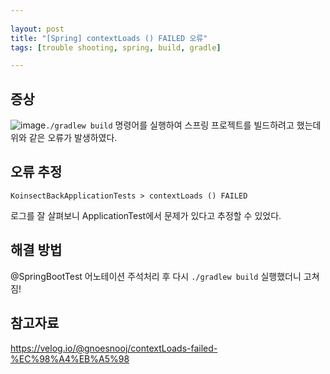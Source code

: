 ```yaml
---
  
layout: post
title: "[Spring] contextLoads () FAILED 오류"
tags: [trouble shooting, spring, build, gradle]

---
```


## 증상

![image](https://github.com/piacu/piacu.github.io/assets/26267376/e7a25657-9721-4387-8a50-174c295004f7)`./gradlew build` 명령어를 실행하여 스프링 프로젝트를 빌드하려고 했는데 위와 같은 오류가 발생하였다.



## 오류 추정

```
KoinsectBackApplicationTests > contextLoads () FAILED
```

로그를 잘 살펴보니 ApplicationTest에서 문제가 있다고 추정할 수 있었다.



## 해결 방법

@SpringBootTest 어노테이션 주석처리 후 다시 `./gradlew build` 실행했더니 고쳐짐!



## 참고자료

https://velog.io/@gnoesnooj/contextLoads-failed-%EC%98%A4%EB%A5%98

